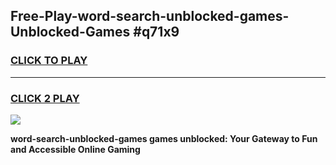 
## Free-Play-word-search-unblocked-games-Unblocked-Games #q71x9
<h3>
<a href="https://news.freeplayer.one?title=word-search-unblocked-games&ref=8M">CLICK TO PLAY</a></h3>
<hr>

<h3>
<a href="https://news.freeplayer.one?title=word-search-unblocked-games&ref=8M">CLICK 2 PLAY</a>
  
</h3>

<a href="https://news.freeplayer.one?title=word-search-unblocked-games&ref=8M"><img src="https://clearcache.store/games.png"></a>


**word-search-unblocked-games games unblocked: Your Gateway to Fun and Accessible Online Gaming**
